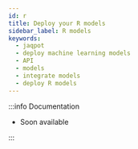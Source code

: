 ```yaml
---
id: r
title: Deploy your R models
sidebar_label: R models
keywords:
  - jaqpot
  - deploy machine learning models
  - API
  - models
  - integrate models
  - deploy R models 
---
```



:::info Documentation


- Soon available

:::
